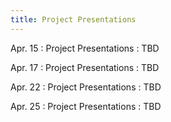 ```yaml
---
title: Project Presentations
---
```


Apr. 15
: Project Presentations
  : TBD

Apr. 17
: Project Presentations
  : TBD

Apr. 22
: Project Presentations
  : TBD

Apr. 25
: Project Presentations
  : TBD